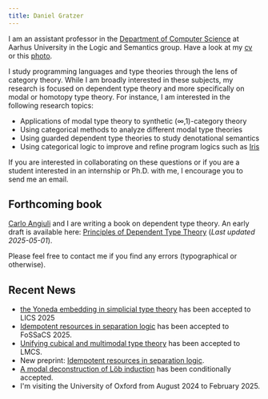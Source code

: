 ```yaml
---
title: Daniel Gratzer
---
```


I am an assistant professor in the [Department of Computer Science](http://cs.au.dk/) at Aarhus
University in the Logic and Semantics group. Have a look at my [cv](/cv.pdf) or this
[photo](/photo.jpg).

I study programming languages and type theories through the lens of category theory. While I am
broadly interested in these subjects, my research is focused on dependent type theory and more
specifically on modal or homotopy type theory. For instance, I am interested in the following
research topics:

 - Applications of modal type theory to synthetic (∞,1)-category theory
 - Using categorical methods to analyze different modal type theories
 - Using guarded dependent type theories to study denotational semantics
 - Using categorical logic to improve and refine program logics such as
   [Iris](http://iris-project.org)

If you are interested in collaborating on these questions or if you are a student interested in
an internship or Ph.D. with me, I encourage you to send me an email.

## Forthcoming book

[Carlo Angiuli](https://carloangiuli.com/) and I are writing a book on dependent type theory. An
early draft is available here: [Principles of Dependent Type
Theory](./papers/type-theory-book.pdf) (_Last updated 2025-05-01_).

Please feel free to contact me if you find any errors (typographical or otherwise).

## Recent News

 - [the Yoneda embedding in simplicial type theory](/papers/the-yoneda-embedding-in-simplicial-type-theory.pdf)
 has been accepted to LICS 2025
 - [Idempotent resources in separation logic](/papers/idempotent-resources-in-separation-logic.pdf)
 has been accepted to FoSSaCS 2025.
 - [Unifying cubical and multimodal type theory](/papers/unifying-cubical-and-multimodal-type-theory.pdf)
 has been accepted to LMCS.
 - New preprint:
 [Idempotent resources in separation logic](/papers/idempotent-resources-in-separation-logic.pdf).
 - [A modal deconstruction of Löb induction](/papers/a-modal-deconstruction-of-loeb-induction.pdf)
   has been conditionally accepted.
 - I'm visiting the University of Oxford from August 2024 to February 2025.
